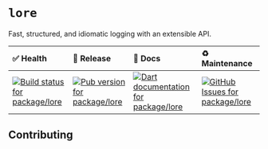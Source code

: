 <!-- #region(HEADER) -->
# `lore`

Fast, structured, and idiomatic logging with an extensible API.

| ✅ Health | 🚀 Release | 📝 Docs | ♻️ Maintenance |
|:----------|:-----------|:--------|:--------------|
| [![Build status for package/lore](https://github.com/matanlurey/pub.lurey.dev/actions/workflows/package_lore.yaml/badge.svg)](https://github.com/matanlurey/pub.lurey.dev/actions/workflows/package_lore.yaml) | [![Pub version for package/lore](https://img.shields.io/pub/v/lore)](https://pub.dev/packages/lore) | [![Dart documentation for package/lore](https://img.shields.io/badge/dartdoc-reference-blue.svg)](https://pub.dev/documentation/lore) | [![GitHub Issues for package/lore](https://img.shields.io/github/issues/matanlurey/pub.lurey.dev/pkg-lore?label=issues)](https://github.com/matanlurey/pub.lurey.dev/issues?q=is%3Aopen+is%3Aissue+label%3Apkg-lore) |
<!-- #endregion -->

<!-- #region(CONTRIBUTING) -->
## Contributing


<!-- #endregion -->
